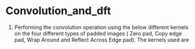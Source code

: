 # Convolution_and_dft
1. Performing the convolution operation using the below different kernels on the four different types of padded images ( Zero pad, Copy edge pad, Wrap Around and Reflect Across Edge pad). The kernels used are
